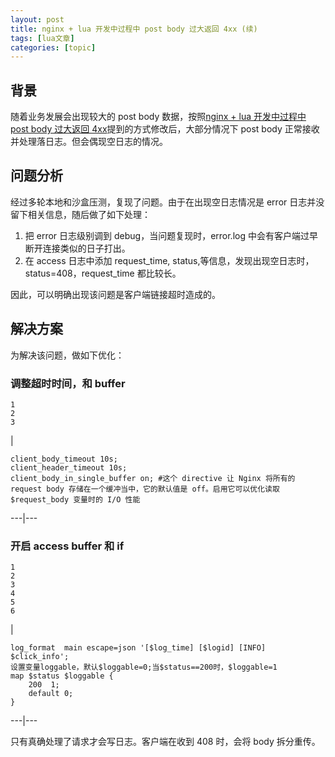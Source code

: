 ```yaml
---
layout: post
title: nginx + lua 开发中过程中 post body 过大返回 4xx (续) 
tags: [lua文章]
categories: [topic]
---
```

## 背景

随着业务发展会出现较大的 post body 数据，按照[nginx + lua 开发中过程中 post body 过大返回
4xx](/2019/05/28/nginx-lua-开发中过程中-post-body-过大返回-4xx/ "nginx + lua 开发中过程中 post
body 过大返回 4xx")提到的方式修改后，大部分情况下 post body 正常接收并处理落日志。但会偶现空日志的情况。

## 问题分析

经过多轮本地和沙盒压测，复现了问题。由于在出现空日志情况是 error 日志并没留下相关信息，随后做了如下处理：

  1. 把 error 日志级别调到 debug，当问题复现时，error.log 中会有客户端过早断开连接类似的日子打出。
  2. 在 access 日志中添加 request_time, status,等信息，发现出现空日志时，status=408，request_time 都比较长。

因此，可以明确出现该问题是客户端链接超时造成的。

## 解决方案

为解决该问题，做如下优化：

### 调整超时时间，和 buffer

    
    
    1  
    2  
    3  
    

|

    
    
    client_body_timeout 10s;  
    client_header_timeout 10s;  
    client_body_in_single_buffer on; #这个 directive 让 Nginx 将所有的 request body 存储在一个缓冲当中，它的默认值是 off。启用它可以优化读取 $request_body 变量时的 I/O 性能  
      
  
---|---  
  
### 开启 access buffer 和 if

    
    
    1  
    2  
    3  
    4  
    5  
    6  
    

|

    
    
    log_format  main escape=json '[$log_time] [$logid] [INFO] $click_info';  
    设置变量loggable，默认$loggable=0;当$status==200时，$loggable=1  
    map $status $loggable {  
    	200  1;  
        default 0;  
    }  
      
  
---|---  
  
只有真确处理了请求才会写日志。客户端在收到 408 时，会将 body 拆分重传。